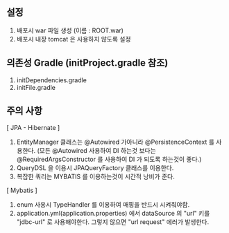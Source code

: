 ## 설정
1. 배포시 war 파일 생성 (이름 : ROOT.war)
2. 배포시 내장 tomcat 은 사용하지 않도록 설정

## 의존성 Gradle  (initProject.gradle 참조)
1. initDependencies.gradle
2. initFile.gradle 

## 주의 사항
[ JPA - Hibernate ]
1. EntityManager 클래스는 @Autowired 가아니라 @PersistenceContext 를 사용한다. 
   (모든 @Autowired 사용하여 DI 하는것 보다는 @RequiredArgsConstructor 를 사용하여 DI 가 되도록 하는것이 좋다.)
2. QueryDSL 을 이용시 JPAQueryFactory 클래스를 이용한다. 
3. 복잡한 쿼리는 MYBATIS 를 이용하는것이 시간적 낭비가 준다.

[ Mybatis ] 
1. enum 사용시 TypeHandler 를 이용하여 매핑을 반드시 시켜줘야함. 
2. application.yml(application.properties) 에서 dataSource 의 "url" 키를 "jdbc-url" 로 사용해야한다.
   그렇지 않으면 "url request" 에러가 발생한다.